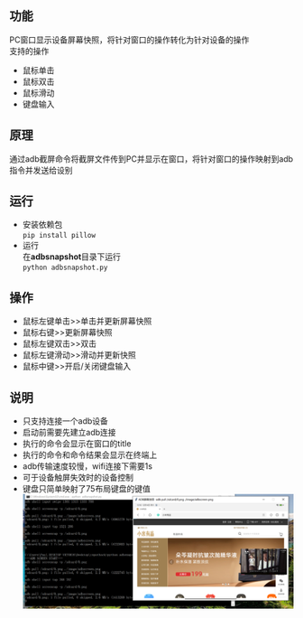 ## 功能
PC窗口显示设备屏幕快照，将针对窗口的操作转化为针对设备的操作  
支持的操作  
- 鼠标单击  
- 鼠标双击 
- 鼠标滑动
- 键盘输入
## 原理  
通过adb截屏命令将截屏文件传到PC并显示在窗口，将针对窗口的操作映射到adb指令并发送给设别  
## 运行
- 安装依赖包  
`pip install pillow`  
- 运行  
在**adbsnapshot**目录下运行  
`python adbsnapshot.py`   
## 操作  
- 鼠标左键单击>>单击并更新屏幕快照  
- 鼠标右键>>更新屏幕快照  
- 鼠标左键双击>>双击  
- 鼠标左键滑动>>滑动并更新快照  
- 鼠标中键>>开启/关闭键盘输入
## 说明  
- 只支持连接一个adb设备  
- 启动前需要先建立adb连接
- 执行的命令会显示在窗口的title
- 执行的命令和命令结果会显示在终端上  
- adb传输速度较慢，wifi连接下需要1s
- 可于设备触屏失效时的设备控制  
- 键盘只简单映射了75布局键盘的键值
![](https://github.com/Marspacecraft/adbsnapshot/blob/main/pic.png)    


